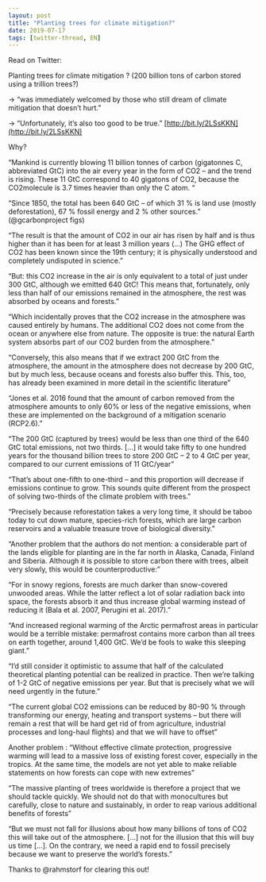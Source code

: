 ```yaml
---
layout: post
title: "Planting trees for climate mitigation?"
date: 2019-07-17
tags: [twitter-thread, EN]
---
```


Read on Twitter: <a href="http://bit.ly/2JJmH8A" target="_blank"><i class="fab fa-twitter-square fa-1x" title="twitter-thread"></i></a> 

Planting trees for climate mitigation ? (200 billion tons of carbon stored using a trillion trees?)

-> “was immediately welcomed by those who still dream of climate mitigation that doesn’t hurt.”

-> “Unfortunately, it’s also too good to be true.” [http://bit.ly/2LSsKKN](http://bit.ly/2LSsKKN)

Why?

“Mankind is currently blowing 11 billion tonnes of carbon (gigatonnes C, abbreviated GtC) into the air every year in the form of CO2 – and the trend is rising. These 11 GtC correspond to 40 gigatons of CO2, because the CO2molecule is 3.7 times heavier than only the C atom. “

“Since 1850, the total has been 640 GtC – of which 31 % is land use (mostly deforestation), 67 % fossil energy and 2 % other sources.” (<span class="tweet-mention">@gcarbonproject</span> figs)

“The result is that the amount of CO2 in our air has risen by half and is thus higher than it has been for at least 3 million years (...) The GHG effect of CO2 has been known since the 19th century; it is physically understood and completely undisputed in science.”

“But: this CO2 increase in the air is only equivalent to a total of just under 300 GtC, although we emitted 640 GtC! This means that, fortunately, only less than half of our emissions remained in the atmosphere, the rest was absorbed by oceans and forests.”

“Which incidentally proves that the CO2 increase in the atmosphere was caused entirely by humans. The additional CO2 does not come from the ocean or anywhere else from nature. The opposite is true: the natural Earth system absorbs part of our CO2 burden from the atmosphere.”

“Conversely, this also means that if we extract 200 GtC from the atmosphere, the amount in the atmosphere does not decrease by 200 GtC, but by much less, because oceans and forests also buffer this. This, too, has already been examined in more detail in the scientific literature”

“Jones et al. 2016 found that the amount of carbon removed from the atmosphere amounts to only 60% or less of the negative emissions, when these are implemented on the background of a mitigation scenario (RCP2.6).”

“The 200 GtC (captured by trees) would be less than one third of the 640 GtC total emissions, not two thirds. [...] it would take fifty to one hundred years for the thousand billion trees to store 200 GtC – 2 to 4 GtC per year, compared to our current emissions of 11 GtC/year”

“That’s about one-fifth to one-third – and this proportion will decrease if emissions continue to grow. This sounds quite different from the prospect of solving two-thirds of the climate problem with trees.”

“Precisely because reforestation takes a very long time, it should be taboo today to cut down mature, species-rich forests, which are large carbon reservoirs and a valuable treasure trove of biological diversity.”

“Another problem that the authors do not mention: a considerable part of the lands eligible for planting are in the far north in Alaska, Canada, Finland and Siberia. Although it is possible to store carbon there with trees, albeit very slowly, this would be counterproductive:”

“For in snowy regions, forests are much darker than snow-covered unwooded areas. While the latter reflect a lot of solar radiation back into space, the forests absorb it and thus increase global warming instead of reducing it (Bala et al. 2007, Perugini et al. 2017).”

“And increased regional warming of the Arctic permafrost areas in particular would be a terrible mistake: permafrost contains more carbon than all trees on earth together, around 1,400 GtC. We’d be fools to wake this sleeping giant.”

“I’d still consider it optimistic to assume that half of the calculated theoretical planting potential can be realized in practice. Then we’re talking of 1-2 GtC of negative emissions per year. But that is precisely what we will need urgently in the future.”

“The current global CO2 emissions can be reduced by 80-90 % through transforming our energy, heating and transport systems – but there will remain a rest that will be hard get rid of from agriculture, industrial processes and long-haul flights) and that we will have to offset”

Another problem : “Without effective climate protection, progressive warming will lead to a massive loss of existing forest cover, especially in the tropics. At the same time, the models are not yet able to make reliable statements on how forests can cope with new extremes”

“The massive planting of trees worldwide is therefore a project that we should tackle quickly. We should not do that with monocultures but carefully, close to nature and sustainably, in order to reap various additional benefits of forests”

“But we must not fall for illusions about how many billions of tons of CO2 this will take out of the atmosphere. [...] not for the illusion that this will buy us time [...]. On the contrary, we need a rapid end to fossil precisely because we want to preserve the world’s forests.”

Thanks to <span class="tweet-mention">@rahmstorf</span> for clearing this out!